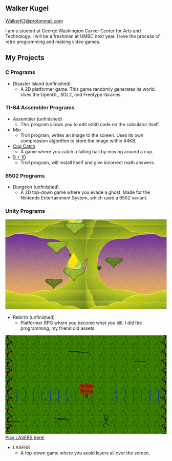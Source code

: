 ## Walker Kugel
WalkerK3@protonmail.com

I am a student at George Washington Carver Center for Arts and Technology. I will be a freshman at UMBC next year. I love the process of retro programming and making video games.

## My Projects

### C Programs
- Disaster Island (unfinished)
  - A 2D platformer game. This game randomly generates its world. Uses the OpenGL, SDL2, and Freetype libraries.

### TI-84 Assembler Programs
- Assembler (unfinished)
  - This program allows you to edit ez80 code on the calculator itself.
- Mio
  - Troll program, writes an image to the screen. Uses its own compression algorithm to store the image within 64KB.
- [Cup Catch](https://github.com/Kraken80/Kraken80/tree/main/cup_catch)
  - A game where you catch a falling ball by moving around a cup.
- [9 + 10](https://github.com/Kraken80/Kraken80/tree/main/nine_plus_ten)
  - Troll program, will install itself and give incorrect math answers.

### 6502 Programs
- Dungeon (unfinished)
  - A 2D top-down game where you evade a ghost. Made for the Nintendo Entertainment System, which used a 6502 variant.

### Unity Programs
![Screenshot of Rebirth](images/Rebirth.PNG)
- Rebirth (unfinished)
  - Platformer RPG where you become what you kill. I did the programming, my friend did assets.

![Screenshot of ARROWS, the renassiance themed update of LASERS](images/Lasers.png)
[Play LASERS here!](https://kraken80.github.io/arrows_mobile/index.html)
- LASERS
  - A top-down game where you avoid lasers all over the screen.
